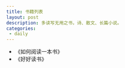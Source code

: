 ```yaml
---
title: 书籍列表
layout: post
description: 多读写无用之书，诗、散文、长篇小说。
categories:
 - daily
---
```


* 《如何阅读一本书》
* 《好好读书》